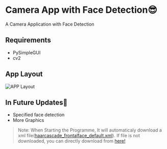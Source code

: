 # Camera App with Face Detection😎
A Camera Application with Face Detection

## Requirements
* PySimpleGUI
* cv2
## App Layout
![APP Layout](https://github.com/JohnPaul2011/Camera-App-with-Face-Detection/assets/94855398/33b706d2-a742-4474-8722-56593812cb37)

## In Future Updates🎉
* Specified face detection
* More Graphics

>Note: When Starting the Programme, It will automaticaly download a xml file([haarcascade_frontalface_default.xml](https://github.com/opencv/opencv/blob/4.x/data/haarcascades/haarcascade_frontalface_default.xml)). If file is not downloaded, you can directly download from [here!](https://github.com/opencv/opencv/blob/4.x/data/haarcascades/haarcascade_frontalface_default.xml)
